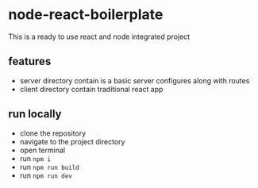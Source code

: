 # node-react-boilerplate

This is a ready to use react and node integrated project

## features

- server directory contain is a basic server configures along with routes
- client directory contain traditional react app

## run locally

- clone the repository
- navigate to the project directory
- open terminal
- run `npm i`
- run `npm run build`
- run `npm run dev`
